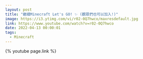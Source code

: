 ```yaml
---
layout: post
title: "繼續Minecraft Let's GO! ✨ (觀眾們也可以加入!)"
image: https://i3.ytimg.com/vi/r02-0Q7hwco/maxresdefault.jpg
link: https://www.youtube.com/watch?v=r02-0Q7hwco
date: 2022-04-13 00:00:01
tags:
  - Minecraft
---
```


{% youtube page.link %}
